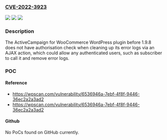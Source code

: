 ### [CVE-2022-3923](https://cve.mitre.org/cgi-bin/cvename.cgi?name=CVE-2022-3923)
![](https://img.shields.io/static/v1?label=Product&message=ActiveCampaign%20for%20WooCommerce&color=blue)
![](https://img.shields.io/static/v1?label=Version&message=0%3C%201.9.8%20&color=brighgreen)
![](https://img.shields.io/static/v1?label=Vulnerability&message=CWE-862%20Missing%20Authorization&color=brighgreen)

### Description

The ActiveCampaign for WooCommerce WordPress plugin before 1.9.8 does not have authorisation check when cleaning up its error logs via an AJAX action, which could allow any authenticated users, such as subscriber to call it and remove error logs.

### POC

#### Reference
- https://wpscan.com/vulnerability/6536946a-7ebf-4f8f-9446-36ec2a2a3ad2
- https://wpscan.com/vulnerability/6536946a-7ebf-4f8f-9446-36ec2a2a3ad2

#### Github
No PoCs found on GitHub currently.

